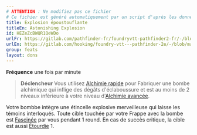 ```yaml
---
# ATTENTION : Ne modifiez pas ce fichier
# Ce fichier est généré automatiquement par un script d'après les données du module Foundry VTT officiel et de sa traduction
title: Explosion époustouflante
titleEn: Astonishing Explosion
id: HEZeZcBWQR1QeWDo
urlFr: https://gitlab.com/pathfinder-fr/foundryvtt-pathfinder2-fr/-/blob/master/data/feats/HEZeZcBWQR1QeWDo.htm
urlEn: https://gitlab.com/hooking/foundry-vtt---pathfinder-2e/-/blob/master/packs/data/feats.db/astonishing-explosion.json
group: feats
layout: dons
---
```

**Fréquence** une fois par minute

>**Déclencheur** Vous utilisez [Alchimie rapide](alchimie-rapide.md) pour Fabriquer une bombe alchimique qui inflige des dégâts d'éclaboussure et est au moins de 2 niveaux inférieure à votre niveau d'[Alchimie avancée](../class-features/alchimie-avancée.md).

Votre bombbe intègre une étincelle explosive merveilleuse qui laisse les témoins interloqués. Toute cible touchée par votre Frappe avec la bombe est [Fascinée](../etats/fasciné.md) par vous pendant 1 round. En cas de succès critique, la cible est aussi [Étourdie](../etats/étourdi.md) 1.


